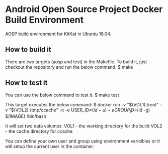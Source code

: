 Android Open Source Project Docker Build Environment
====================================================

AOSP build environment for KitKat in Ubuntu 16.04.

How to build it
---------------

There are two targets (aosp and test) in the Makefile. To build it, just checkout the repository
and run the below command:
$ make


How to test it
--------------

You can use the below command to test it.
$ make test

This target executes the below command:
$ docker run -v "$(VOL1):/root" -v "$(VOL2):/tmp/ccache" -it -e USER_ID=$(id -u) -e GROUP_ID=$(id -g) $(IMAGE) /bin/bash

It will set two data volumes. 
VOL1 - the working directory for the build
VOL2 - the cache directory for ccache

You can define your own user and group using environment varialbles or it will setup the current user in the container.
